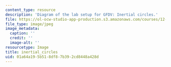 ```yaml
---
content_type: resource
description: 'Diagram of the lab setup for GFDV: Inertial circles.'
file: https://ol-ocw-studio-app-production.s3.amazonaws.com/courses/12-003-atmosphere-ocean-and-climate-dynamics-fall-2008/01a64a195b518df87b392cd8448a428d_inertial_circles.jpg
file_type: image/jpeg
image_metadata:
  caption: ''
  credit: ''
  image-alt: ''
resourcetype: Image
title: inertial_circles
uid: 01a64a19-5b51-8df8-7b39-2cd8448a428d
---
```

